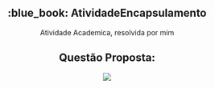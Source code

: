 <h2 align="center">:blue_book: AtividadeEncapsulamento</h2>
<p align="center">Atividade Academica, resolvida por mim</p>

<h2 align="center"> Questão Proposta: </h2>
<p align="center"><image src="Atividade.JPG"></p>
